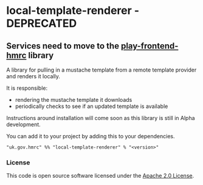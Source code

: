 
# local-template-renderer - DEPRECATED

## Services need to move to the [play-frontend-hmrc](https://github.com/hmrc/play-frontend-hmrc) library

A library for pulling in a mustache template from a remote template provider and renders it locally.

It is responsible:
- rendering the mustache template it downloads
- periodically checks to see if an updated template is available

Instructions around installation will come soon as this library is still in Alpha development.

You can add it to your project by adding this to your dependencies.

`"uk.gov.hmrc" %% "local-template-renderer" % "<version>"`

### License

This code is open source software licensed under the [Apache 2.0 License]("http://www.apache.org/licenses/LICENSE-2.0.html").
    
